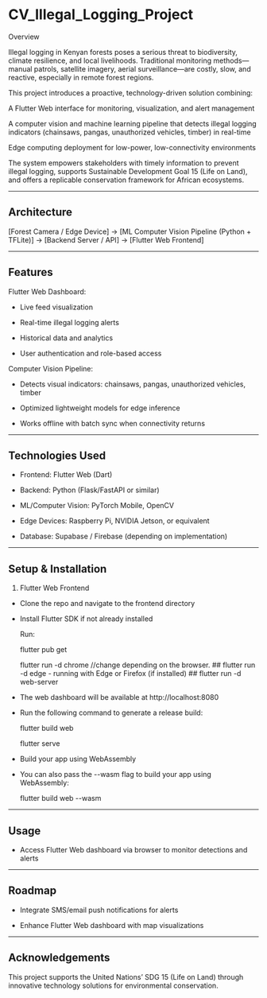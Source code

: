
CV_Illegal_Logging_Project
================================
Overview

Illegal logging in Kenyan forests poses a serious threat to biodiversity, climate resilience, and local livelihoods. Traditional monitoring methods—manual patrols, satellite imagery, aerial surveillance—are costly, slow, and reactive, especially in remote forest regions.

This project introduces a proactive, technology-driven solution combining:

A Flutter Web interface for monitoring, visualization, and alert management

A computer vision and machine learning pipeline that detects illegal logging indicators (chainsaws, pangas, unauthorized vehicles, timber) in real-time

Edge computing deployment for low-power, low-connectivity environments

The system empowers stakeholders with timely information to prevent illegal logging, supports Sustainable Development Goal 15 (Life on Land), and offers a replicable conservation framework for African ecosystems.

-----------------
Architecture
-----------------

[Forest Camera / Edge Device]  →  [ML Computer Vision Pipeline (Python + TFLite)]  →  [Backend Server / API]  →  [Flutter Web Frontend]

-----------------
Features
-----------------

Flutter Web Dashboard:

* Live feed visualization

* Real-time illegal logging alerts

* Historical data and analytics

* User authentication and role-based access

Computer Vision Pipeline:

* Detects visual indicators: chainsaws, pangas, unauthorized vehicles, timber

* Optimized lightweight models for edge inference

* Works offline with batch sync when connectivity returns

--------------------
Technologies Used
--------------------

* Frontend: Flutter Web (Dart)

* Backend: Python (Flask/FastAPI or similar)

* ML/Computer Vision: PyTorch Mobile, OpenCV

* Edge Devices: Raspberry Pi, NVIDIA Jetson, or equivalent

* Database: Supabase / Firebase (depending on implementation)

---------------------
Setup & Installation
---------------------

1. Flutter Web Frontend

* Clone the repo and navigate to the frontend directory

* Install Flutter SDK if not already installed

    Run:

    flutter pub get

    flutter run -d chrome   //change depending on the browser. ## flutter run -d edge - running with Edge or Firefox (if installed) ## flutter run -d web-server

* The web dashboard will be available at http://localhost:8080


* Run the following command to generate a release build:
    
    flutter build web

    flutter serve

* Build your app using WebAssembly
* You can also pass the --wasm flag to build your app using WebAssembly:
    
    flutter build web --wasm

--------------------
Usage
--------------------
* Access Flutter Web dashboard via browser to monitor detections and alerts

--------------------
Roadmap
--------------------
* Integrate SMS/email push notifications for alerts

* Enhance Flutter Web dashboard with map visualizations

--------------------
Acknowledgements
--------------------

This project supports the United Nations’ SDG 15 (Life on Land) through innovative technology solutions for environmental conservation.























